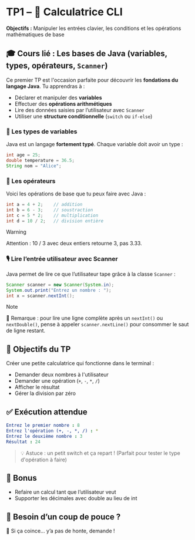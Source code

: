# TP1 – 🧮 Calculatrice CLI

**Objectifs :** Manipuler les entrées clavier, les conditions et les opérations mathématiques de base

## 🎓 Cours lié : Les bases de Java (variables, types, opérateurs, `Scanner`)

Ce premier TP est l'occasion parfaite pour découvrir les **fondations du langage Java**. Tu apprendras à :

- Déclarer et manipuler des **variables**
- Effectuer des **opérations arithmétiques**
- Lire des données saisies par l’utilisateur avec `Scanner`
- Utiliser une **structure conditionnelle** (`switch` ou `if-else`)

### 🔢 Les types de variables

Java est un langage **fortement typé**. Chaque variable doit avoir un type :

```java
int age = 25;
double temperature = 36.5;
String nom = "Alice";
```

### 🧮 Les opérateurs

Voici les opérations de base que tu peux faire avec Java :

```java
int a = 4 + 2;    // addition
int b = 6 - 3;    // soustraction
int c = 5 * 2;    // multiplication
int d = 10 / 2;   // division entière
```
> [!WARNING]  
> Attention : 10 / 3 avec deux entiers retourne 3, pas 3.33.

### 🎙️ Lire l’entrée utilisateur avec Scanner

Java permet de lire ce que l’utilisateur tape grâce à la classe `Scanner` :

```java
Scanner scanner = new Scanner(System.in);
System.out.print("Entrez un nombre : ");
int x = scanner.nextInt();
```

> [!NOTE]
> 📌 Remarque : pour lire une ligne complète après un `nextInt()` ou `nextDouble()`, pense à appeler `scanner.nextLine()` pour consommer le saut de ligne restant.

## 🎯 Objectifs du TP

Créer une petite calculatrice qui fonctionne dans le terminal :

- Demander deux nombres à l'utilisateur
- Demander une opération (`+`, `-`, `*`, `/`)
- Afficher le résultat
- Gérer la division par zéro

## ✅ Exécution attendue

```yaml
Entrez le premier nombre : 8
Entrez l'opération (+, -, *, /) : *
Entrez le deuxième nombre : 3
Résultat : 24
```

> 💡 Astuce : un petit switch et ça repart ! (Parfait pour tester le type d'opération à faire)

## 🧠 Bonus

- Refaire un calcul tant que l’utilisateur veut
- Supporter les décimales avec double au lieu de int

## 🧩 Besoin d’un coup de pouce ?

🤯 Si ça coince… y’a pas de honte, demande !
